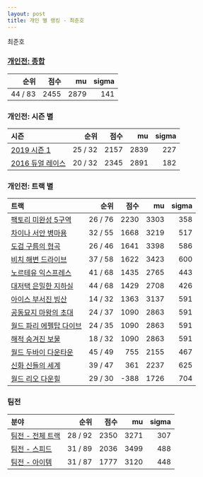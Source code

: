 ```yaml
---
layout: post
title: 개인 별 랭킹 - 최준호
---
```


최준호

### [개인전: 종합](../singles-full)

| 순위 | 점수 | mu | sigma |
|---:|---:|---:|---:|
| 44 / 83 | 2455 | 2879 | 141 |

### 개인전: 시즌 별

| 시즌 | 순위 | 점수 | mu | sigma |
|:---|---:|---:|---:|---:|
| [2019 시즌 1](../s2019_1) | 25 / 32 | 2157 | 2839 | 227 |
| [2016 듀얼 레이스](../s2016_1) | 20 / 32 | 2345 | 2891 | 182 |

### 개인전: 트랙 별

| 트랙 | 순위 | 점수 | mu | sigma |
|:---|---:|---:|---:|---:|
| [팩토리 미완성 5구역](../district5) | 26 / 76 | 2230 | 3303 | 358 |
| [차이나 서안 병마용](../byeongma) | 32 / 55 | 1668 | 3219 | 517 |
| [도검 구름의 협곡](../hyupgog) | 26 / 46 | 1641 | 3398 | 586 |
| [비치 해변 드라이브](../haebyun) | 37 / 58 | 1622 | 3423 | 600 |
| [노르테유 익스프레스](../noex) | 41 / 68 | 1435 | 2765 | 443 |
| [대저택 은밀한 지하실](../jeotaek) | 44 / 68 | 1429 | 2708 | 426 |
| [아이스 부서진 빙산](../boobing) | 14 / 32 | 1363 | 3137 | 591 |
| [공동묘지 마왕의 초대](../mawang) | 24 / 37 | 1090 | 2863 | 591 |
| [월드 파리 에펠탑 다이브](../eifel) | 24 / 35 | 1090 | 2863 | 591 |
| [해적 숨겨진 보물](../haesumbo) | 18 / 32 | 1090 | 2863 | 591 |
| [월드 두바이 다운타운](../dubai) | 45 / 49 | 755 | 2155 | 467 |
| [신화 신들의 세계](../shinsegye) | 39 / 47 | 361 | 2237 | 625 |
| [월드 리오 다운힐](../rio) | 29 / 30 | -388 | 1726 | 704 |

### 팀전

| 분야 | 순위 | 점수 | mu | sigma |
|:---|---:|---:|---:|---:|
| [팀전 - 전체 트랙](../team-full) | 28 / 92 | 2350 | 3271 | 307 |
| [팀전 - 스피드](../team-speed) | 31 / 89 | 2036 | 3499 | 488 |
| [팀전 - 아이템](../team-item) | 31 / 87 | 1777 | 3120 | 448 |
